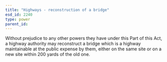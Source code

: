 ```yaml
---
title: "Highways - reconstruction of a bridge"
esd_id: 2240
type: power
parent_id:  
---
```


Without prejudice to any other powers they have under this Part of this Act, a highway authority may reconstruct a bridge which is a highway maintainable at the public expense by them, either on the same site or on a new site within 200 yards of the old one.

